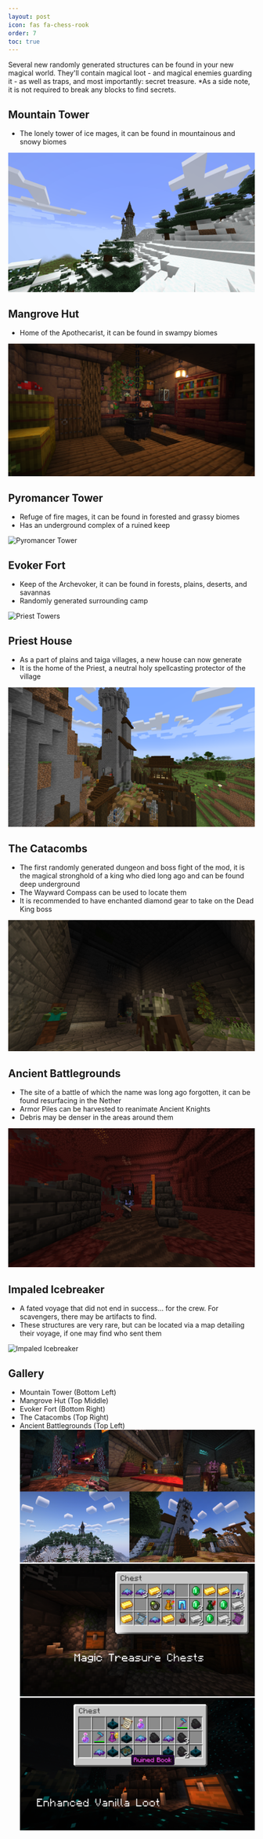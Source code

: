 ```yaml
---
layout: post
icon: fas fa-chess-rook
order: 7
toc: true
---
```


Several new randomly generated structures can be found in your new magical world. They'll contain magical loot - and magical enemies guarding it - as well as traps, and most importantly: secret treasure. *As a side note, it is not required to break any blocks to find secrets.

## Mountain Tower
- The lonely tower of ice mages, it can be found in mountainous and snowy biomes

![Mountain Tower](/img/mountain_tower.png)

## Mangrove Hut
- Home of the Apothecarist, it can be found in swampy biomes

![Mangrove Hut](/img/mangrove_hut.png)

## Pyromancer Tower
- Refuge of fire mages, it can be found in forested and grassy biomes
- Has an underground complex of a ruined keep

![Pyromancer Tower](/img/pyromancer_tower.png)

## Evoker Fort
- Keep of the Archevoker, it can be found in forests, plains, deserts, and savannas
- Randomly generated surrounding camp

![Priest Towers](/img/priest_house_joint.png)

## Priest House
- As a part of plains and taiga villages, a new house can now generate
- It is the home of the Priest, a neutral holy spellcasting protector of the village

![Evoker Fort](/img/evoker_fort.png)

## The Catacombs
- The first randomly generated dungeon and boss fight of the mod, it is the magical stronghold of a king who died long ago and can be found deep underground
- The Wayward Compass can be used to locate them
- It is recommended to have enchanted diamond gear to take on the Dead King boss

![The Catacombs](/img/the_catacombs.png)

## Ancient Battlegrounds
- The site of a battle of which the name was long ago forgotten, it can be found resurfacing in the Nether
- Armor Piles can be harvested to reanimate Ancient Knights
- Debris may be denser in the areas around them

![Ancient Battlegrounds](/img/ancient_battlegrounds.png)

## Impaled Icebreaker
- A fated voyage that did not end in success... for the crew. For scavengers, there may be artifacts to find.
- These structures are very rare, but can be located via a map detailing their voyage, if one may find who sent them

![Impaled Icebreaker](/img/impaled_icebreaker.png)

## Gallery
- Mountain Tower (Bottom Left)
- Mangrove Hut (Top Middle)
- Evoker Fort (Bottom Right)
- The Catacombs (Top Right)
- Ancient Battlegrounds (Top Left)
![Structures](/img/screenshots/structures.png)
![Structures](/img/screenshots/magic_loot.png)
![Structures](/img/screenshots/ancient_city_loot.png)
